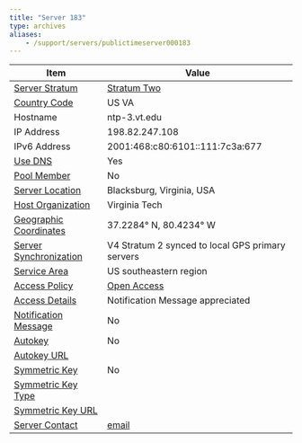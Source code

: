```yaml
---
title: "Server 183"
type: archives
aliases:
    - /support/servers/publictimeserver000183
---
```


| Item | Value |
| ----- | ----- |
| [Server Stratum](/support/servers/serverstratum) | [Stratum Two](/support/servers/stratumtwotimeservers) |
| [Country Code](/support/servers/countrycode) | US VA |
| Hostname |  ntp-3.vt.edu  |
| IP Address |  198.82.247.108  |
| IPv6 Address | 2001:468:c80:6101::111:7c3a:677 |
| [Use DNS](/support/servers/usedns) | Yes |
| [Pool Member](/support/servers/poolmember) | No |
| [Server Location](/support/servers/serverlocation) |  Blacksburg, Virginia, USA |
| [Host Organization](/support/servers/hostorganization) |  Virginia Tech |
| [ Geographic Coordinates](/support/servers/geographiccoordinates) |  37.2284° N, 80.4234° W  |
| [Server Synchronization](/support/servers/serversynchronization) |  V4 Stratum 2 synced to local GPS primary servers |
| [Service Area](/support/servers/servicearea) |  US southeastern region |
| [Access Policy](/support/servers/accesspolicy) | [Open Access](/support/servers/openaccess) |
| [Access Details](/support/servers/accessdetails) |  Notification Message appreciated  |
| [Notification Message](/support/servers/notificationmessage) | No |
| [Autokey](/support/servers/autokey) | No |
| [Autokey URL](/support/servers/autokeyurl) | |
| [Symmetric Key](/support/servers/symmetrickey) | No |
| [Symmetric Key Type](/support/servers/symmetrickeytype) | |
| [Symmetric Key URL](/support/servers/symmetrickeyurl) | |
| [Server Contact](/support/servers/servercontact) | [email](mailto:ntp@cns.vt.edu) |